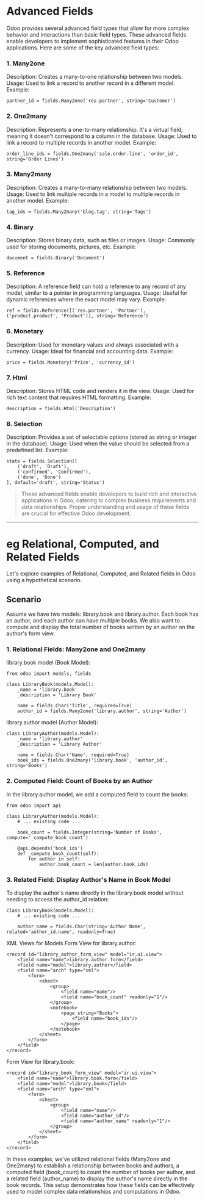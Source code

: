 # Advanced Fields
Odoo provides several advanced field types that allow for more complex behavior and interactions than basic field types. These advanced fields enable developers to implement sophisticated features in their Odoo applications. Here are some of the key advanced field types:

### 1. Many2one
Description: Creates a many-to-one relationship between two models.
Usage: Used to link a record to another record in a different model.
Example:
```
partner_id = fields.Many2one('res.partner', string='Customer')
```
### 2. One2many
Description: Represents a one-to-many relationship. It's a virtual field, meaning it doesn't correspond to a column in the database.
Usage: Used to link a record to multiple records in another model.
Example:
```
order_line_ids = fields.One2many('sale.order.line', 'order_id', string='Order Lines')
```
### 3. Many2many
Description: Creates a many-to-many relationship between two models.
Usage: Used to link multiple records in a model to multiple records in another model.
Example:
```
tag_ids = fields.Many2many('blog.tag', string='Tags')
```
### 4. Binary
Description: Stores binary data, such as files or images.
Usage: Commonly used for storing documents, pictures, etc.
Example:
```
document = fields.Binary('Document')
```
### 5. Reference
Description: A reference field can hold a reference to any record of any model, similar to a pointer in programming languages.
Usage: Useful for dynamic references where the exact model may vary.
Example:
```
ref = fields.Reference([('res.partner', 'Partner'), ('product.product', 'Product')], string='Reference')
```
### 6. Monetary
Description: Used for monetary values and always associated with a currency.
Usage: Ideal for financial and accounting data.
Example:
```
price = fields.Monetary('Price', 'currency_id')
```
### 7. Html
Description: Stores HTML code and renders it in the view.
Usage: Used for rich text content that requires HTML formatting.
Example:
```
description = fields.Html('Description')
```
### 8. Selection
Description: Provides a set of selectable options (stored as string or integer in the database).
Usage: Used when the value should be selected from a predefined list.
Example:
```
state = fields.Selection([
    ('draft', 'Draft'), 
    ('confirmed', 'Confirmed'), 
    ('done', 'Done')
], default='draft', string='Status')
```
> These advanced fields enable developers to build rich and interactive applications in Odoo, catering to complex business requirements and data relationships. Proper understanding and usage of these fields are crucial for effective Odoo development.

--- 
# eg Relational, Computed, and Related Fields
 Let's explore examples of Relational, Computed, and Related fields in Odoo using a hypothetical scenario.

## Scenario
Assume we have two models: library.book and library.author. Each book has an author, and each author can have multiple books. We also want to compute and display the total number of books written by an author on the author's form view.

### 1. Relational Fields: Many2one and One2many
library.book model (Book Model):

```
from odoo import models, fields

class LibraryBook(models.Model):
    _name = 'library.book'
    _description = 'Library Book'

    name = fields.Char('Title', required=True)
    author_id = fields.Many2one('library.author', string='Author')
```
library.author model (Author Model):

```
class LibraryAuthor(models.Model):
    _name = 'library.author'
    _description = 'Library Author'

    name = fields.Char('Name', required=True)
    book_ids = fields.One2many('library.book', 'author_id', string='Books')
```
### 2. Computed Field: Count of Books by an Author
In the library.author model, we add a computed field to count the books:

```
from odoo import api

class LibraryAuthor(models.Model):
    # ... existing code ...

    book_count = fields.Integer(string='Number of Books', compute='_compute_book_count')

    @api.depends('book_ids')
    def _compute_book_count(self):
        for author in self:
            author.book_count = len(author.book_ids)
```
### 3. Related Field: Display Author's Name in Book Model
To display the author's name directly in the library.book model without needing to access the author_id relation:

```
class LibraryBook(models.Model):
    # ... existing code ...

    author_name = fields.Char(string='Author Name', related='author_id.name', readonly=True)
```
XML Views for Models
Form View for library.author:

```
<record id="library_author_form_view" model="ir.ui.view">
    <field name="name">library.author.form</field>
    <field name="model">library.author</field>
    <field name="arch" type="xml">
        <form>
            <sheet>
                <group>
                    <field name="name"/>
                    <field name="book_count" readonly="1"/>
                </group>
                <notebook>
                    <page string="Books">
                        <field name="book_ids"/>
                    </page>
                </notebook>
            </sheet>
        </form>
    </field>
</record>
```
Form View for library.book:
```
<record id="library_book_form_view" model="ir.ui.view">
    <field name="name">library.book.form</field>
    <field name="model">library.book</field>
    <field name="arch" type="xml">
        <form>
            <sheet>
                <group>
                    <field name="name"/>
                    <field name="author_id"/>
                    <field name="author_name" readonly="1"/>
                </group>
            </sheet>
        </form>
    </field>
</record>
```
In these examples, we've utilized relational fields (Many2one and One2many) to establish a relationship between books and authors, a computed field (book_count) to count the number of books per author, and a related field (author_name) to display the author's name directly in the book records. This setup demonstrates how these fields can be effectively used to model complex data relationships and computations in Odoo.


